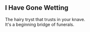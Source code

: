 I Have Gone Wetting
-------------------
The hairy tryst that trusts in your knave.  
It's a beginning bridge of funerals.  
